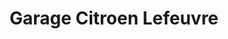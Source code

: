 ---
title: "Garage Citroen Lefeuvre"
url: /saint-meen-le-grand/garage-citroen-lefeuvre/
shop: réparation de voitures
---